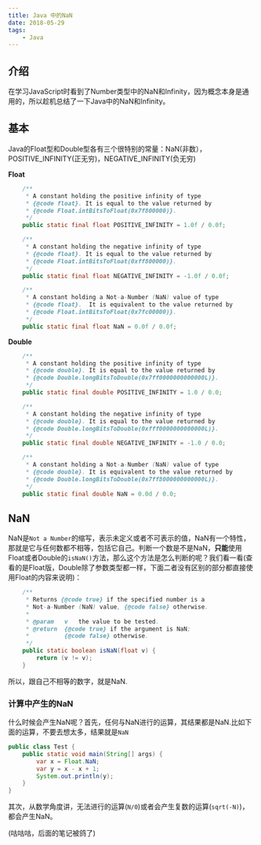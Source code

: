 ```yaml
---
title: Java 中的NaN
date: 2018-05-29
tags: 
    - Java
---
```

## 介绍
在学习JavaScript时看到了Number类型中的NaN和Infinity，因为概念本身是通用的，所以趁机总结了一下Java中的NaN和Infinity。

## 基本
Java的Float型和Double型各有三个很特别的常量：NaN(非数），POSITIVE_INFINITY(正无穷)，NEGATIVE_INFINITY(负无穷)

**Float**
```Java
    /**
     * A constant holding the positive infinity of type
     * {@code float}. It is equal to the value returned by
     * {@code Float.intBitsToFloat(0x7f800000)}.
     */
    public static final float POSITIVE_INFINITY = 1.0f / 0.0f;

    /**
     * A constant holding the negative infinity of type
     * {@code float}. It is equal to the value returned by
     * {@code Float.intBitsToFloat(0xff800000)}.
     */
    public static final float NEGATIVE_INFINITY = -1.0f / 0.0f;

    /**
     * A constant holding a Not-a-Number (NaN) value of type
     * {@code float}.  It is equivalent to the value returned by
     * {@code Float.intBitsToFloat(0x7fc00000)}.
     */
    public static final float NaN = 0.0f / 0.0f;
```
**Double**
```Java
    /**
     * A constant holding the positive infinity of type
     * {@code double}. It is equal to the value returned by
     * {@code Double.longBitsToDouble(0x7ff0000000000000L)}.
     */
    public static final double POSITIVE_INFINITY = 1.0 / 0.0;

    /**
     * A constant holding the negative infinity of type
     * {@code double}. It is equal to the value returned by
     * {@code Double.longBitsToDouble(0xfff0000000000000L)}.
     */
    public static final double NEGATIVE_INFINITY = -1.0 / 0.0;

    /**
     * A constant holding a Not-a-Number (NaN) value of type
     * {@code double}. It is equivalent to the value returned by
     * {@code Double.longBitsToDouble(0x7ff8000000000000L)}.
     */
    public static final double NaN = 0.0d / 0.0;
```
## NaN
NaN是`Not a Number`的缩写，表示未定义或者不可表示的值，NaN有一个特性，那就是它与任何数都不相等，包括它自己。判断一个数是不是NaN，**只能**使用Float或者Double的`isNaN()`方法，那么这个方法是怎么判断的呢？我们看一看(查看的是Float版，Double除了参数类型都一样，下面二者没有区别的部分都直接使用Float的内容来说明)：
```Java
    /**
     * Returns {@code true} if the specified number is a
     * Not-a-Number (NaN) value, {@code false} otherwise.
     *
     * @param   v   the value to be tested.
     * @return  {@code true} if the argument is NaN;
     *          {@code false} otherwise.
     */
    public static boolean isNaN(float v) {
        return (v != v);
    }
```
所以，跟自己不相等的数字，就是NaN.
### 计算中产生的NaN
什么时候会产生NaN呢？首先，任何与NaN进行的运算，其结果都是NaN.比如下面的运算，不要去想太多，结果就是`NaN`
```Java
public class Test {
	public static void main(String[] args) {
		var x = Float.NaN;
		var y = x - x + 1;
		System.out.println(y);
	}
}
```
其次，从数学角度讲，无法进行的运算(`N/0`)或者会产生复数的运算(`sqrt(-N)`)，都会产生NaN。

(咕咕咕，后面的笔记被鸽了)
